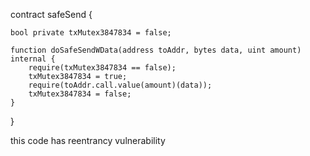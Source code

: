
contract safeSend {

    bool private txMutex3847834 = false;

    function doSafeSendWData(address toAddr, bytes data, uint amount) internal {
        require(txMutex3847834 == false);
        txMutex3847834 = true;
        require(toAddr.call.value(amount)(data));
        txMutex3847834 = false;
    }
}


 this code has reentrancy vulnerability